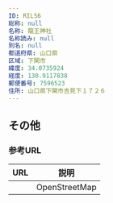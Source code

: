 ```yaml
---
ID: RILS6
総称: null
名称: 龍王神社
名称読み: null
別名: null
都道府県: 山口県
区域: 下関市
緯度: 34.0735924
経度: 130.9117838
郵便番号: 7596523
住所: 山口県下関市吉見下１７２６
---
```


## その他

### 参考URL

| URL | 説明          |
| --- | ------------- |
|     | OpenStreetMap |
